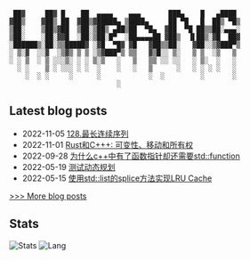 
```
 ██▓     ██▓ █    ██  ▄▄▄▄    ▄▄▄       ███▄    █   ▄████ 
▓██▒    ▓██▒ ██  ▓██▒▓█████▄ ▒████▄     ██ ▀█   █  ██▒ ▀█▒
▒██░    ▒██▒▓██  ▒██░▒██▒ ▄██▒██  ▀█▄  ▓██  ▀█ ██▒▒██░▄▄▄░
▒██░    ░██░▓▓█  ░██░▒██░█▀  ░██▄▄▄▄██ ▓██▒  ▐▌██▒░▓█  ██▓
░██████▒░██░▒▒█████▓ ░▓█  ▀█▓ ▓█   ▓██▒▒██░   ▓██░░▒▓███▀▒
░ ▒░▓  ░░▓  ░▒▓▒ ▒ ▒ ░▒▓███▀▒ ▒▒   ▓▒█░░ ▒░   ▒ ▒  ░▒   ▒ 
░ ░ ▒  ░ ▒ ░░░▒░ ░ ░ ▒░▒   ░   ▒   ▒▒ ░░ ░░   ░ ▒░  ░   ░ 
  ░ ░    ▒ ░ ░░░ ░ ░  ░    ░   ░   ▒      ░   ░ ░ ░ ░   ░ 
    ░  ░ ░     ░      ░            ░  ░         ░       ░ 
                           ░
```
## Latest blog posts
- 2022-11-05 [128.最长连续序列](https://iliubang.cn/leetcode/union-find/exercises/128/)
- 2022-11-01 [Rust和C+++: 可变性、移动和所有权](https://iliubang.cn/posts/rust/2022-11-01-rust%E5%92%8Cc++%E5%AF%B9%E6%AF%94%E4%B9%8B%E5%8F%AF%E5%8F%98%E6%80%A7%E7%A7%BB%E5%8A%A8%E5%92%8C%E6%89%80%E6%9C%89%E6%9D%83/)
- 2022-09-28 [为什么c++中有了函数指针却还需要std::function](https://iliubang.cn/posts/cpp/2022-09-28-%E4%B8%BA%E4%BB%80%E4%B9%88c++%E4%B8%AD%E6%9C%89%E4%BA%86%E5%87%BD%E6%95%B0%E6%8C%87%E9%92%88%E5%8D%B4%E8%BF%98%E9%9C%80%E8%A6%81stdfunction/)
- 2022-05-19 [测试动态规划](https://iliubang.cn/leetcode/dp/test/)
- 2022-05-15 [使用std::list的splice方法实现LRU Cache](https://iliubang.cn/posts/cpp/2022-05-15-%E4%BD%BF%E7%94%A8stdlist%E7%9A%84splice%E6%96%B9%E6%B3%95%E5%AE%9E%E7%8E%B0lru-cache/)
 
[>>> More blog posts](https://iliubang.cn/archives/)

## Stats
![Stats](https://github-readme-stats.vercel.app/api?username=liubang&show_icons=true&count_private=true&hide_title=true&hide=issues&line_height=24&theme=onedark)
![Lang](https://github-readme-stats.vercel.app/api/top-langs/?username=liubang&layout=compact&hide_title=true&langs_count=6&theme=onedark&card_width=280&hide=scss,html,javascript,shell,Emacs%20Lisp,Vim%20script)
